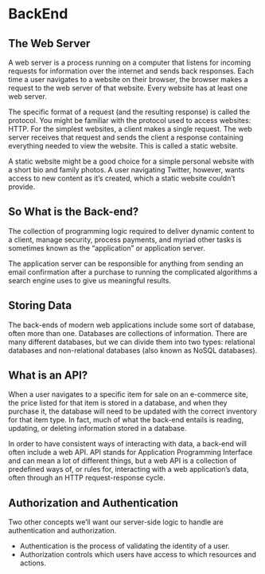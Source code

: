 # BackEnd

## The Web Server
A web server is a process running on a computer that listens for incoming requests for information over the internet and sends back responses. Each time a user navigates to a website on their browser, the browser makes a request to the web server of that website. Every website has at least one web server. 

The specific format of a request (and the resulting response) is called the protocol. You might be familiar with the protocol used to access websites: HTTP. For the simplest websites, a client makes a single request. The web server receives that request and sends the client a response containing everything needed to view the website. This is called a static website. 

A static website might be a good choice for a simple personal website with a short bio and family photos. A user navigating Twitter, however, wants access to new content as it’s created, which a static website couldn’t provide.


## So What is the Back-end?
The collection of programming logic required to deliver dynamic content to a client, manage security, process payments, and myriad other tasks is sometimes known as the “application” or application server. 

The application server can be responsible for anything from sending an email confirmation after a purchase to running the complicated algorithms a search engine uses to give us meaningful results.

## Storing Data
The back-ends of modern web applications include some sort of database, often more than one. Databases are collections of information. There are many different databases, but we can divide them into two types: relational databases and non-relational databases (also known as NoSQL databases). 

## What is an API?
When a user navigates to a specific item for sale on an e-commerce site, the price listed for that item is stored in a database, and when they purchase it, the database will need to be updated with the correct inventory for that item type. In fact, much of what the back-end entails is reading, updating, or deleting information stored in a database.

In order to have consistent ways of interacting with data, a back-end will often include a web API. API stands for Application Programming Interface and can mean a lot of different things, but a web API is a collection of predefined ways of, or rules for, interacting with a web application’s data, often through an HTTP request-response cycle.

## Authorization and Authentication
Two other concepts we’ll want our server-side logic to handle are authentication and authorization.

+ Authentication is the process of validating the identity of a user.
+ Authorization controls which users have access to which resources and actions.


